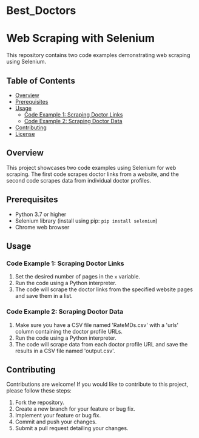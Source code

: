 # Best_Doctors
# Web Scraping with Selenium

This repository contains two code examples demonstrating web scraping using Selenium.

## Table of Contents
- [Overview](#overview)
- [Prerequisites](#prerequisites)
- [Usage](#usage)
  - [Code Example 1: Scraping Doctor Links](#code-example-1-scraping-doctor-links)
  - [Code Example 2: Scraping Doctor Data](#code-example-2-scraping-doctor-data)
- [Contributing](#contributing)
- [License](#license)

## Overview

This project showcases two code examples using Selenium for web scraping. The first code scrapes doctor links from a website, and the second code scrapes data from individual doctor profiles.

## Prerequisites

- Python 3.7 or higher
- Selenium library (install using pip: `pip install selenium`)
- Chrome web browser

## Usage

### Code Example 1: Scraping Doctor Links

1. Set the desired number of pages in the `x` variable.
2. Run the code using a Python interpreter.
3. The code will scrape the doctor links from the specified website pages and save them in a list.

### Code Example 2: Scraping Doctor Data

1. Make sure you have a CSV file named 'RateMDs.csv' with a 'urls' column containing the doctor profile URLs.
2. Run the code using a Python interpreter.
3. The code will scrape data from each doctor profile URL and save the results in a CSV file named 'output.csv'.

## Contributing

Contributions are welcome! If you would like to contribute to this project, please follow these steps:
1. Fork the repository.
2. Create a new branch for your feature or bug fix.
3. Implement your feature or bug fix.
4. Commit and push your changes.
5. Submit a pull request detailing your changes.
